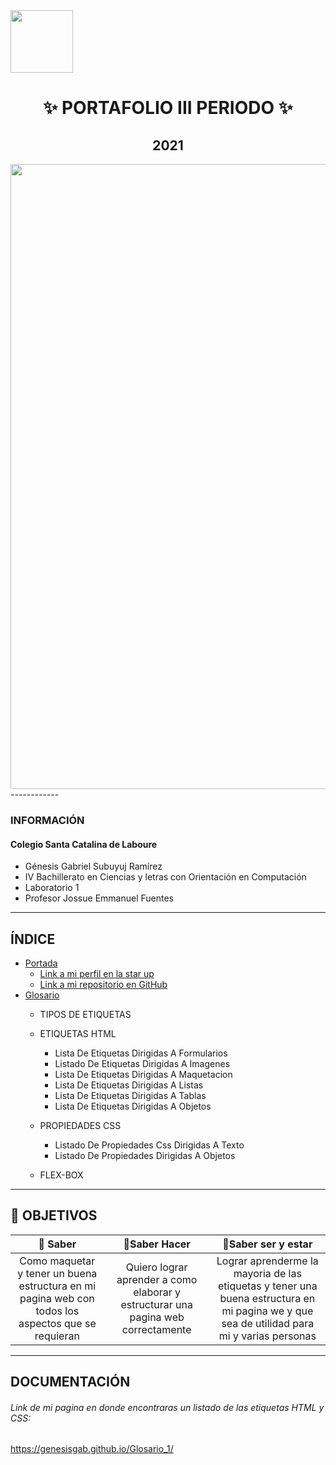 <img width="100px"  src="https://static.wixstatic.com/media/d1b317_30d85a06c73e4bc7bf0952829a1cddb1~mv1.png/v1/crop/x_0,y_4,w_775,h_349/fill/w_408,h_172,al_c,q_85,usm_0.66_1.00_0.01/d1b317_30d85a06c73e4bc7bf0952829a1cddb1~mv1.webp">
<h1 align= "center">
✨ PORTAFOLIO III PERIODO ✨
</h1>
<h2 align="center">
2021
</h2>
<img width="1000px" src="https://acumbamail.com/blog/wp-content/uploads/2014/10/maquetacion-email-html.png">
------------

### INFORMACIÓN

#### Colegio Santa Catalina de Laboure

- Génesis Gabriel Subuyuj Ramírez
- IV Bachillerato en Ciencias y letras con Orientación en Computación
- Laboratorio 1
- Profesor Jossue Emmanuel Fuentes
------------

## ÍNDICE
- [Portada](https://genesisgab.github.io/Glosario_1/ "Portada")
  - [Link a mi perfil en la star up](https://jefuentes80.github.io/starup_scl/iv_computacion/GenesisSubuyuj.html "Link a mi perfil en la star up")
  - [Link a mi repositorio en GitHub](https://github.com/GenesisGab/Glosario_1 "Link a mi repositorio en GitHub")
- [Glosario](https://genesisgab.github.io/Glosario_1/glosario.html "Glosario")
  - TIPOS DE ETIQUETAS
  - ETIQUETAS HTML
     - Lista De Etiquetas Dirigidas A Formularios
     - Listado De Etiquetas Dirigidas A Imagenes
     - Lista De Etiquetas Dirigidas A Maquetacion
     - Lista De Etiquetas Dirigidas A Listas
     - Lista De Etiquetas Dirigidas A Tablas
     - Lista De Etiquetas Dirigidas A Objetos

   - PROPIEDADES CSS
     - Listado De Propiedades Css Dirigidas A Texto
     - Listado De Propiedades Dirigidas A Objetos

   - FLEX-BOX



------------
## 🌠 OBJETIVOS 

| 🌟 Saber | 🌟Saber Hacer  | 🌟Saber ser y estar |
| :------------: | :------------: | :------------: |
|  Como maquetar y tener un buena estructura en mi pagina web con todos los aspectos que se requieran  |  Quiero lograr aprender a como elaborar y estructurar una pagina web correctamente |  Lograr aprenderme la mayoria de las etiquetas y tener una buena estructura en mi pagina we y que sea de utilidad para mi y varias personas |

------------

## DOCUMENTACIÓN

######  Link de mi pagina en donde encontraras un listado de las etiquetas HTML y CSS:
https://genesisgab.github.io/Glosario_1/
